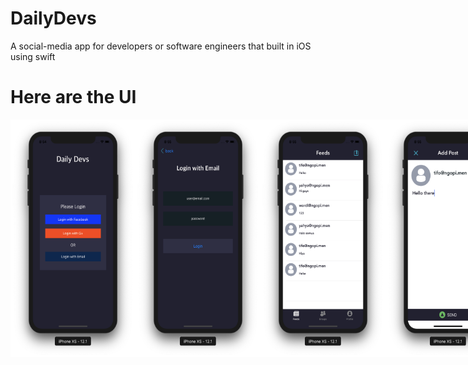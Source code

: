 # DailyDevs
A social-media app for developers or software engineers that built in iOS using swift

# Here are the UI
<div style="display:flex;flex-direction:row">
  <img src="UI/1.png" height="380" width="200" />
  <img src="UI/2.png" height="380" width="200" />
  <img src="UI/3.png" height="380" width="200" />
  <img src="UI/4.png" height="380" width="200" />
  <img src="UI/5.png" height="380" width="200" />
  <img src="UI/6.png" height="380" width="200" />
  <img src="UI/7.png" height="380" width="200" />
  <img src="UI/8.png" height="380" width="200" />
</div>
